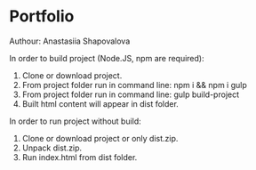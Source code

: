 # Portfolio
Authour: Anastasiia Shapovalova

In order to build project (Node.JS, npm are required):
1. Clone or download project.
2. From project folder run in command line:
    npm i && npm i gulp
3. From project folder run in command line:
    gulp build-project
4. Built html content will appear in dist folder.

In order to run project without build:
1. Clone or download project or only dist.zip.
2. Unpack dist.zip.
3. Run index.html from dist folder.

